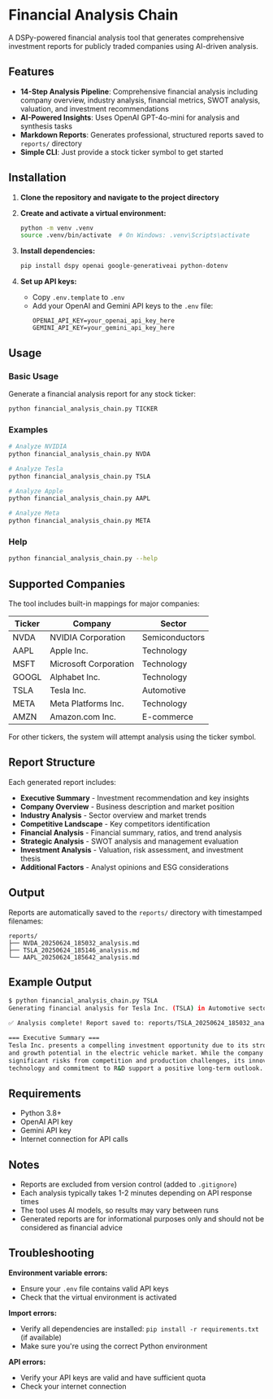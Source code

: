 # Financial Analysis Chain

A DSPy-powered financial analysis tool that generates comprehensive investment reports for publicly traded companies using AI-driven analysis.

## Features

- **14-Step Analysis Pipeline**: Comprehensive financial analysis including company overview, industry analysis, financial metrics, SWOT analysis, valuation, and investment recommendations
- **AI-Powered Insights**: Uses OpenAI GPT-4o-mini for analysis and synthesis tasks
- **Markdown Reports**: Generates professional, structured reports saved to `reports/` directory
- **Simple CLI**: Just provide a stock ticker symbol to get started

## Installation

1. **Clone the repository and navigate to the project directory**

2. **Create and activate a virtual environment:**
   ```bash
   python -m venv .venv
   source .venv/bin/activate  # On Windows: .venv\Scripts\activate
   ```

3. **Install dependencies:**
   ```bash
   pip install dspy openai google-generativeai python-dotenv
   ```

4. **Set up API keys:**
   - Copy `.env.template` to `.env`
   - Add your OpenAI and Gemini API keys to the `.env` file:
     ```
     OPENAI_API_KEY=your_openai_api_key_here
     GEMINI_API_KEY=your_gemini_api_key_here
     ```

## Usage

### Basic Usage

Generate a financial analysis report for any stock ticker:

```bash
python financial_analysis_chain.py TICKER
```

### Examples

```bash
# Analyze NVIDIA
python financial_analysis_chain.py NVDA

# Analyze Tesla
python financial_analysis_chain.py TSLA

# Analyze Apple
python financial_analysis_chain.py AAPL

# Analyze Meta
python financial_analysis_chain.py META
```

### Help

```bash
python financial_analysis_chain.py --help
```

## Supported Companies

The tool includes built-in mappings for major companies:

| Ticker | Company | Sector |
|--------|---------|---------|
| NVDA | NVIDIA Corporation | Semiconductors |
| AAPL | Apple Inc. | Technology |
| MSFT | Microsoft Corporation | Technology |
| GOOGL | Alphabet Inc. | Technology |
| TSLA | Tesla Inc. | Automotive |
| META | Meta Platforms Inc. | Technology |
| AMZN | Amazon.com Inc. | E-commerce |

For other tickers, the system will attempt analysis using the ticker symbol.

## Report Structure

Each generated report includes:

- **Executive Summary** - Investment recommendation and key insights
- **Company Overview** - Business description and market position  
- **Industry Analysis** - Sector overview and market trends
- **Competitive Landscape** - Key competitors identification
- **Financial Analysis** - Financial summary, ratios, and trend analysis
- **Strategic Analysis** - SWOT analysis and management evaluation
- **Investment Analysis** - Valuation, risk assessment, and investment thesis
- **Additional Factors** - Analyst opinions and ESG considerations

## Output

Reports are automatically saved to the `reports/` directory with timestamped filenames:

```
reports/
├── NVDA_20250624_185032_analysis.md
├── TSLA_20250624_185146_analysis.md
└── AAPL_20250624_185642_analysis.md
```

## Example Output

```bash
$ python financial_analysis_chain.py TSLA
Generating financial analysis for Tesla Inc. (TSLA) in Automotive sector...

✅ Analysis complete! Report saved to: reports/TSLA_20250624_185032_analysis.md

=== Executive Summary ===
Tesla Inc. presents a compelling investment opportunity due to its strong brand 
and growth potential in the electric vehicle market. While the company faces 
significant risks from competition and production challenges, its innovative 
technology and commitment to R&D support a positive long-term outlook...
```

## Requirements

- Python 3.8+
- OpenAI API key
- Gemini API key
- Internet connection for API calls

## Notes

- Reports are excluded from version control (added to `.gitignore`)
- Each analysis typically takes 1-2 minutes depending on API response times
- The tool uses AI models, so results may vary between runs
- Generated reports are for informational purposes only and should not be considered as financial advice

## Troubleshooting

**Environment variable errors:**
- Ensure your `.env` file contains valid API keys
- Check that the virtual environment is activated

**Import errors:**
- Verify all dependencies are installed: `pip install -r requirements.txt` (if available)
- Make sure you're using the correct Python environment

**API errors:**
- Verify your API keys are valid and have sufficient quota
- Check your internet connection